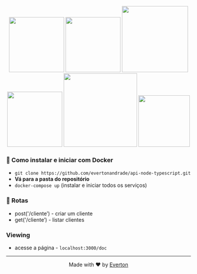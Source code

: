 <div align="center">
  <img src="https://seeklogo.com/images/N/nodejs-logo-FBE122E377-seeklogo.com.png" width=150px>
    <img src="https://upload.wikimedia.org/wikipedia/commons/thumb/4/4c/Typescript_logo_2020.svg/1200px-Typescript_logo_2020.svg.png" width="150px">
  <img src="https://avatars2.githubusercontent.com/u/20165699?s=400&v=4" width="180px" >
    <img src="https://upload.wikimedia.org/wikipedia/commons/thumb/2/29/Postgresql_elephant.svg/1200px-Postgresql_elephant.svg.png" width="150px">
      <img src="https://www.mundodocker.com.br/wp-content/uploads/2015/06/docker_facebook_share.png" width="200px">
  <img src="https://help.apiary.io/images/swagger-logo.png" width="140px" >

</div>

### :page_facing_up: Como instalar e iniciar com **Docker**
- `git clone https://github.com/evertonandrade/api-node-typescript.git`
- **Vá para a pasta do repositório**
- `docker-compose up` (instalar e iniciar todos os serviços)

### :page_facing_up: Rotas

- post('/cliente’) - criar um cliente
- get('/cliente’) - listar clientes

### Viewing
* acesse a página - `localhost:3000/doc`

---

<p align="center">
Made with ♥ by <a href="http://everton.github.io">Everton</a>
</p>
